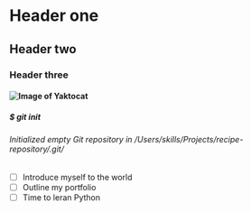 # Header one
## Header two
### Header three
#### ![Image of Yaktocat](https://octodex.github.com/images/yaktocat.png)
##### $ git init
###### Initialized empty Git repository in /Users/skills/Projects/recipe-repository/.git/
- [ ] Introduce myself to the world
- [ ] Outline my portfolio
- [ ] Time to leran Python
